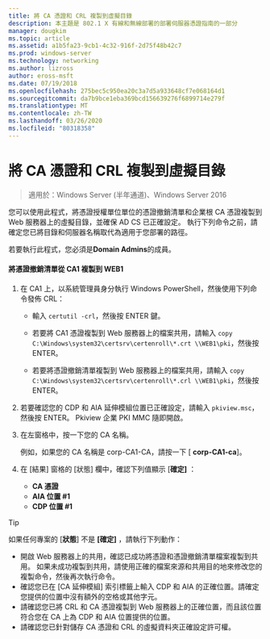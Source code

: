 ```yaml
---
title: 將 CA 憑證和 CRL 複製到虛擬目錄
description: 本主題是 802.1 X 有線和無線部署的部署伺服器憑證指南的一部分
manager: dougkim
ms.topic: article
ms.assetid: a1b5fa23-9cb1-4c32-916f-2d75f48b42c7
ms.prod: windows-server
ms.technology: networking
ms.author: lizross
author: eross-msft
ms.date: 07/19/2018
ms.openlocfilehash: 275bec5c950ea20c3a7d5a933648cf7e068164d1
ms.sourcegitcommit: da7b9bce1eba369bcd156639276f6899714e279f
ms.translationtype: MT
ms.contentlocale: zh-TW
ms.lasthandoff: 03/26/2020
ms.locfileid: "80318358"
---
```

# <a name="copy-the-ca-certificate-and-crl-to-the-virtual-directory"></a>將 CA 憑證和 CRL 複製到虛擬目錄

>適用於：Windows Server (半年通道)、Windows Server 2016

您可以使用此程式，將憑證授權單位單位的憑證撤銷清單和企業根 CA 憑證複製到 Web 服務器上的虛擬目錄，並確保 AD CS 已正確設定。 執行下列命令之前，請確定您已將目錄和伺服器名稱取代為適用于您部署的路徑。  
  
若要執行此程式，您必須是**Domain Admins**的成員。  
  
#### <a name="to-copy-the-certificate-revocation-list-from-ca1-to-web1"></a>將憑證撤銷清單從 CA1 複製到 WEB1  
  
1.  在 CA1 上，以系統管理員身分執行 Windows PowerShell，然後使用下列命令發佈 CRL：  
  
    - 輸入 `certutil -crl`，然後按 ENTER 鍵。  

    - 若要將 CA1 憑證複製到 Web 服務器上的檔案共用，請輸入 `copy C:\Windows\system32\certsrv\certenroll\*.crt \\WEB1\pki`，然後按 ENTER。  
    
    - 若要將憑證撤銷清單複製到 Web 服務器上的檔案共用，請輸入 `copy C:\Windows\system32\certsrv\certenroll\*.crl \\WEB1\pki`，然後按 ENTER。  
  
2.  若要確認您的 CDP 和 AIA 延伸模組位置已正確設定，請輸入 `pkiview.msc`，然後按 ENTER。 Pkiview 企業 PKI MMC 隨即開啟。  
  
3.  在左窗格中，按一下您的 CA 名稱。<p>例如，如果您的 CA 名稱是 corp-CA1-CA，請按一下 [ **corp-CA1-ca**]。 

4. 在 [結果] 窗格的 [狀態] 欄中，確認下列值顯示 [**確定]** ：

    - **CA 憑證**
    - **AIA 位置 #1**
    - **CDP 位置 #1**   
  
  
> [!TIP]  
> 如果任何專案的 [**狀態**] 不是 **[確定]** ，請執行下列動作：  
> -   開啟 Web 服務器上的共用，確認已成功將憑證和憑證撤銷清單檔案複製到共用。 如果未成功複製到共用，請使用正確的檔案來源和共用目的地來修改您的複製命令，然後再次執行命令。  
> -   確認您已在 [CA 延伸模組] 索引標籤上輸入 CDP 和 AIA 的正確位置。請確定您提供的位置中沒有額外的空格或其他字元。  
> -   請確認您已將 CRL 和 CA 憑證複製到 Web 服務器上的正確位置，而且該位置符合您在 CA 上為 CDP 和 AIA 位置提供的位置。  
> -   請確認您已針對儲存 CA 憑證和 CRL 的虛擬資料夾正確設定許可權。  
  


